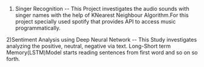 1) Singer Recognition -- This Project investigates the audio sounds with singer names with the help of KNearest Neighbour Algorithm.For this project specially used spotify that provides API to access music 
programmatically.

2)Sentiment Analysis using Deep Neural Network -- This Study investigates analyzing the positive, neutral, negative via text. Long-Short term Memory(LSTM)Model starts reading sentences from first word and so on so
forth.


 
